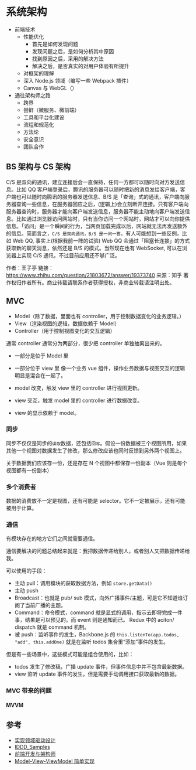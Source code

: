 # 系统架构

- 前端技术
  - 性能优化
    - 首先是如何发现问题
    - 发现问题之后，是如何分析其中原因
    - 找到原因之后，采用的解决方法
    - 解决之后，是否真实的对用户体验有所提升
  - 对框架的理解
  - 深入 Node.js 领域（编写一些 Webpack 插件）
  - Canvas 与 WebGL（）
- 通往架构师之路
  - 跨界
  - 尝鲜（微服务、微前端）
  - 工具和平台化建设
  - 流程和规范化
  - 方法论
  - 安全意识
  - 团队合作

## BS 架构与 CS 架构

C/S 是双向的通讯，建立连接后会一直保持，任何一方都可以随时向对方发送信息。比如 QQ 客户端登录后，腾讯的服务器可以随时把新的消息发给客户端，客户端也可以随时向腾讯的服务器发送信息、B/S 是「查询」式的通讯，客户端向服务器查询一些信息，在服务器回应之后，(逻辑上)会立刻断开连接。只有客户端向服务器查询时，服务器才能向客户端发送信息，服务器不能主动地向客户端发送信息。比如通过浏览器访问网站时，只有当你访问一个网站时，网站才可以向你提供信息。「访问」是一个瞬间的行为，当网页加载完成以后，网站就无法再发送额外的信息。简而言之，`C/S 是双向通讯，B/S 是一问一答`。有人可能想到一些反例，比如 Web QQ, 事实上(根据我前一阵的试验) Web QQ 会通过「阻塞长连接」的方式获取新的聊天消息，依然还是 B/S 的模式。当然现在也有 WebSocket, 可以在浏览器上实现 C/S 通讯，不过目前应用还不够广泛。

作者：王子亭
链接：https://www.zhihu.com/question/21803672/answer/19373740
来源：知乎
著作权归作者所有。商业转载请联系作者获得授权，非商业转载请注明出处。

## MVC

- Model（除了数据，里面也有 controller，用于控制数据变化的业务逻辑。）
- View（渲染视图的逻辑，数据依赖于 Model）
- Controller（用于控制视图变化的交互逻辑）

通常 controller 通常分为两部分，很少把 controller 单独抽离出来的。

- 一部分是位于 Model 里
- 一部分位于 view 里
  像一个业务 vue 组件，操作业务数据与视图交互的逻辑明显是混合在一起了。

- model 改变，触发 view 里的 controller 进行视图更新。
- view 交互，触发 model 里的 controller 进行数据改变。
- view 的显示依赖于 model。

### 同步

同步不仅仅是同步的`读取`数据，还包括`回写`。假设一份数据被三个视图所用，如果其他一个视图对数据发生了修改，那么修改应该也同时反馈到另外两个视图上。

关于数据我们应该存一份，还是存在 N 个视图中都保存一份副本（Vue 则是每个视图都有一份副本）

### 多个消费者

数据的消费放不一定是视图，还有可能是 selector。它不一定被展示，还有可能被用于计算。

### 通信

有模块存在的地方它们之间就需要通信。

通信要解决的问题总结起来就是：我把数据传递给别人，或者别人又把数据传递给我。

可以使用的手段：

- 主动 pull：调用模块的获取数据方法，例如 `store.getData()`
- 主动 push
- Broadcast：也就是 pub/ sub 模式，向外广播事件/主题，可是它不知道谁订阅了当前广播的主题。
- Command：命令模式，command 就是显式的调用，指示去即将完成一件事，结果是可以预见的。而 event 则是通知而已。 Redux 中的 aciton/ dispatch 就是 command 机制。
- 被 push：监听事件的发生，Backbone.js 的 `this.listenTo(app.todos, "add", this.addOne)` 就是在监听 todos 集合里“添加”事件的发生。

但是有一些场景中，这些模式可能是组合使用的，比如：

- todos 发生了修改稿，广播 update 事件，但事件信息中并不包含最新数据。
- view 监听 update 事件的发生，但是需要手动调用接口获取最新的数据。

### MVC 带来的问题

#### MVVM

## 参考

- [实现领域驱动设计](https://book.douban.com/subject/25844633/)
- [IDDD_Samples](https://github.com/VaughnVernon/IDDD_Samples)
- [前端开发与架构师](https://mp.weixin.qq.com/s/LSOtald-laf29su_qN4luA)
- [Model-View-ViewModel 简单实现](https://github.com/sobird/mvvm)
